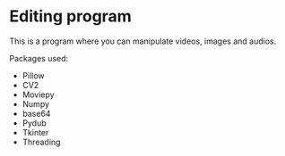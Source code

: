 # Editing program
This is a program where you can manipulate videos, images and audios.

Packages used:
  - Pillow
  - CV2
  - Moviepy
  - Numpy
  - base64
  - Pydub
  - Tkinter
  - Threading
